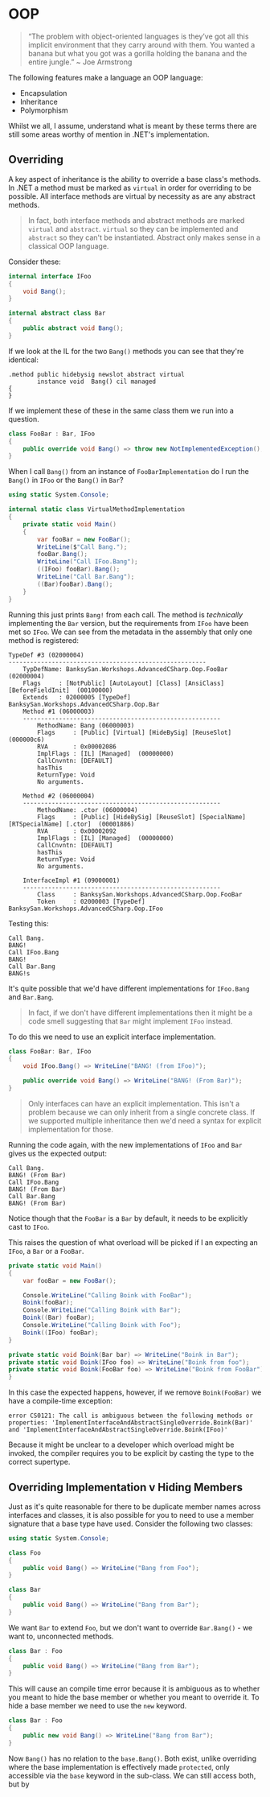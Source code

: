# OOP

> “The problem with object-oriented languages is they’ve got all this implicit environment that they carry around with them. You wanted a banana but what you got was a gorilla holding the banana and the entire jungle.” ~ Joe Armstrong

The following features make a language an OOP language:

* Encapsulation
* Inheritance
* Polymorphism

Whilst we all, I assume, understand what is meant by these terms there are still some areas worthy of mention in .NET's implementation.

## Overriding

A key aspect of inheritance is the ability to override a base class's methods.  In .NET a method must be marked as `virtual` in order for overriding to be possible.  All interface methods are virtual by necessity as are any abstract methods.

> In fact, both interface methods and abstract methods are marked `virtual` and `abstract`.  `virtual` so they can be implemented and `abstract` so they can't be instantiated.  Abstract only makes sense in a classical OOP language.

Consider these:

``` csharp
internal interface IFoo
{
    void Bang();
}

internal abstract class Bar
{
    public abstract void Bang();
}
```

If we look at the IL for the two `Bang()` methods you can see that they're identical:

``` il
.method public hidebysig newslot abstract virtual 
        instance void  Bang() cil managed
{
}
```

If we implement these of these in the same class them we run into a question.

``` csharp
class FooBar : Bar, IFoo
{
    public override void Bang() => throw new NotImplementedException();
}
```

When I call `Bang()` from an instance of `FooBarImplementation` do I run the `Bang()` in `IFoo` or the `Bang()` in `Bar`?

``` csharp
using static System.Console;

internal static class VirtualMethodImplementation
{
    private static void Main()
    {
        var fooBar = new FooBar();
        WriteLine($"Call Bang.");
        fooBar.Bang();
        WriteLine("Call IFoo.Bang");
        ((IFoo) fooBar).Bang();
        WriteLine("Call Bar.Bang");
        ((Bar)fooBar).Bang();
    }
}
```

Running this just prints `Bang!` from each call.  The method is _technically_ implementing the `Bar` version, but the requirements from `IFoo` have been met so `IFoo`.  We can see from the metadata in the assembly that only one method is registered:

``` assembly
TypeDef #3 (02000004)
-------------------------------------------------------
    TypDefName: BanksySan.Workshops.AdvancedCSharp.Oop.FooBar  (02000004)
    Flags     : [NotPublic] [AutoLayout] [Class] [AnsiClass] [BeforeFieldInit]  (00100000)
    Extends   : 02000005 [TypeDef] BanksySan.Workshops.AdvancedCSharp.Oop.Bar
    Method #1 (06000003)
    -------------------------------------------------------
        MethodName: Bang (06000003)
        Flags     : [Public] [Virtual] [HideBySig] [ReuseSlot]  (000000c6)
        RVA       : 0x00002086
        ImplFlags : [IL] [Managed]  (00000000)
        CallCnvntn: [DEFAULT]
        hasThis 
        ReturnType: Void
        No arguments.

    Method #2 (06000004)
    -------------------------------------------------------
        MethodName: .ctor (06000004)
        Flags     : [Public] [HideBySig] [ReuseSlot] [SpecialName] [RTSpecialName] [.ctor]  (00001886)
        RVA       : 0x00002092
        ImplFlags : [IL] [Managed]  (00000000)
        CallCnvntn: [DEFAULT]
        hasThis 
        ReturnType: Void
        No arguments.

    InterfaceImpl #1 (09000001)
    -------------------------------------------------------
        Class     : BanksySan.Workshops.AdvancedCSharp.Oop.FooBar
        Token     : 02000003 [TypeDef] BanksySan.Workshops.AdvancedCSharp.Oop.IFoo
```

Testing this:

``` none
Call Bang.
BANG!
Call IFoo.Bang
BANG!
Call Bar.Bang
BANG!s
```

It's quite possible that we'd have different implementations for `IFoo.Bang` and `Bar.Bang`.

> In fact, if we don't have different implementations then it might be a code smell suggesting that `Bar` might implement `IFoo` instead.

To do this we need to use an explicit interface implementation.

``` csharp
class FooBar: Bar, IFoo
{
    void IFoo.Bang() => WriteLine("BANG! (from IFoo)");

    public override void Bang() => WriteLine("BANG! (From Bar)");
}
```

> Only interfaces can have an explicit implementation.  This isn't a problem because we can only inherit from a single concrete class.  If we supported multiple inheritance then we'd need a syntax for explicit implementation for those.

Running the code again, with the new implementations of `IFoo` and `Bar` gives us the expected output:

``` none
Call Bang.
BANG! (From Bar)
Call IFoo.Bang
BANG! (From Bar)
Call Bar.Bang
BANG! (From Bar)
```

Notice though that the `FooBar` is a `Bar` by default, it needs to be explicitly cast to `IFoo`.

This raises the question of what overload will be picked if I an expecting an `IFoo`, a `Bar` or a `FooBar`.

``` csharp
private static void Main()
{
    var fooBar = new FooBar();

    Console.WriteLine("Calling Boink with FooBar");
    Boink(fooBar);
    Console.WriteLine("Calling Boink with Bar");
    Boink((Bar) fooBar);
    Console.WriteLine("Calling Boink with Foo");
    Boink((IFoo) fooBar);
}

private static void Boink(Bar bar) => WriteLine("Boink in Bar");
private static void Boink(IFoo foo) => WriteLine("Boink from foo");
private static void Boink(FooBar foo) => WriteLine("Boink from FooBar");
}
```

In this case the expected happens, however, if we remove `Boink(FooBar)` we have a compile-time exception:

``` none
error CS0121: The call is ambiguous between the following methods or properties: 'ImplementInterfaceAndAbstractSingleOverride.Boink(Bar)' and 'ImplementInterfaceAndAbstractSingleOverride.Boink(IFoo)'
```

Because it might be unclear to a developer which overload might be invoked, the compiler requires you to be explicit by casting the type to the correct supertype.

## Overriding Implementation v Hiding Members

Just as it's quite reasonable for there to be duplicate member names across interfaces and classes, it is also possible for you to need to use a member signature that a base type have used.  Consider the following two classes:

``` csharp
using static System.Console;

class Foo
{
    public void Bang() => WriteLine("Bang from Foo");
}

class Bar
{
    public void Bang() => WriteLine("Bang from Bar");
}
```

We want `Bar` to extend `Foo`, but we don't want to override `Bar.Bang()` - we want to, unconnected methods.

``` csharp
class Bar : Foo
{
    public void Bang() => WriteLine("Bang from Bar");
}
```

This will cause an compile time error because it is ambiguous as to whether you meant to hide the base member or whether you meant to override it.  To hide a base member we need to use the `new` keyword.

``` csharp
class Bar : Foo
{
    public new void Bang() => WriteLine("Bang from Bar");
}
```

Now `Bang()` has no relation to the `base.Bang()`.  Both exist, unlike overriding where the base implementation is effectively made `protected`, only accessible via the `base` keyword in the sub-class.  We can still access both, but by